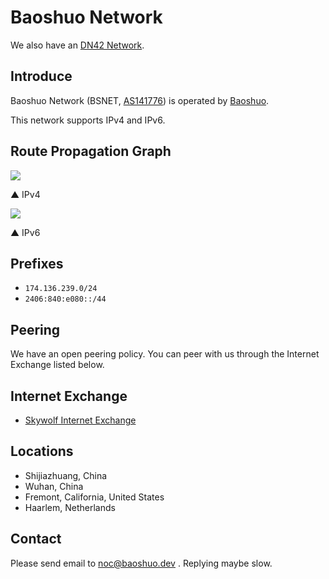 # Baoshuo Network

We also have an [DN42 Network](https://dn42.baoshuo.dev).

## Introduce

Baoshuo Network (BSNET, [AS141776](https://bgp.he.net/AS141776)) is operated by [Baoshuo](https://baoshuo.ren).

This network supports IPv4 and IPv6.

## Route Propagation Graph

![](https://bgp.he.net/graphs/as141776-ipv4.svg)

▲ IPv4

![](https://bgp.he.net/graphs/as141776-ipv6.svg)

▲ IPv6

## Prefixes

- `174.136.239.0/24`
- `2406:840:e080::/44`

## Peering

We have an open peering policy. You can peer with us through the Internet Exchange listed below.

## Internet Exchange

- [Skywolf Internet Exchange](https://www.peeringdb.com/ix/3769)

## Locations

+ Shijiazhuang, China
+ Wuhan, China
+ Fremont, California, United States
+ Haarlem, Netherlands

## Contact

Please send email to [noc@baoshuo.dev](mailto:noc@baoshuo.dev) . Replying maybe slow.

